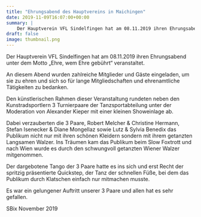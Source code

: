 ```yaml
---
title: "Ehrungsabend des Hauptvereins in Maichingen"
date: 2019-11-09T16:07:00+00:00
summary: |
    Der Hauptverein VFL Sindelfingen hat am 08.11.2019 ihren Ehrungsabend unter dem Motto „Ehre, wem Ehre gebührt“ veranstaltet.
draft: false
image: thumbnail.png
---
```


Der Hauptverein VFL Sindelfingen hat am 08.11.2019 ihren Ehrungsabend unter dem Motto „Ehre, wem Ehre gebührt“ veranstaltet.  
  
An diesem Abend wurden zahlreiche Mitglieder und Gäste eingeladen, um sie zu ehren und sich so für lange Mitgliedschaften und ehrenamtliche Tätigkeiten zu bedanken.  
  
Den künstlerischen Rahmen dieser Veranstaltung rundeten neben den Kunstradsportlern 3 Turnierpaare der Tanzsportabteilung unter der Moderation von Alexander Kieper mit einer kleinen Showeinlage ab.  
  
Dabei verzauberten die 3 Paare, Robert Melcher & Christine Hermann, Stefan Isenecker & Diane Mongellaz sowie Lutz & Sylvia Benedix das Publikum nicht nur mit ihren schönen Kleidern sondern mit ihrem getanzten Langsamen Walzer. Ins Träumen kam das Publikum beim Slow Foxtrott und nach Wien wurde es durch den schwungvoll getanzten Wiener Walzer mitgenommen.  
  
Der dargebotene Tango der 3 Paare hatte es ins sich und erst Recht der spritzig präsentierte Quickstep, der Tanz der schnellen Füße, bei dem das Publikum durch Klatschen einfach nur mitmachen musste.  
  
Es war ein gelungener Auftritt unserer 3 Paare und allen hat es sehr gefallen.  
  
SBix November 2019


